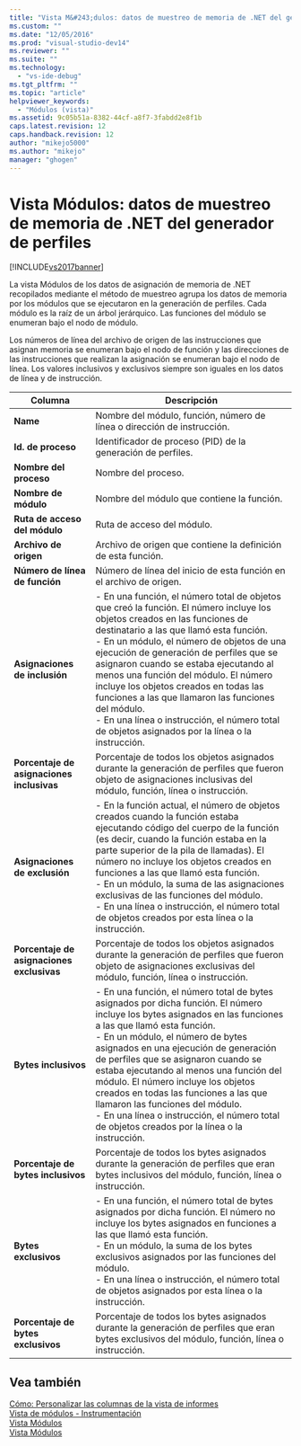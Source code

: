 ```yaml
---
title: "Vista M&#243;dulos: datos de muestreo de memoria de .NET del generador de perfiles | Microsoft Docs"
ms.custom: ""
ms.date: "12/05/2016"
ms.prod: "visual-studio-dev14"
ms.reviewer: ""
ms.suite: ""
ms.technology: 
  - "vs-ide-debug"
ms.tgt_pltfrm: ""
ms.topic: "article"
helpviewer_keywords: 
  - "Módulos (vista)"
ms.assetid: 9c05b51a-8382-44cf-a8f7-3fabdd2e8f1b
caps.latest.revision: 12
caps.handback.revision: 12
author: "mikejo5000"
ms.author: "mikejo"
manager: "ghogen"
---
```

# Vista M&#243;dulos: datos de muestreo de memoria de .NET del generador de perfiles
[!INCLUDE[vs2017banner](../code-quality/includes/vs2017banner.md)]

La vista Módulos de los datos de asignación de memoria de .NET recopilados mediante el método de muestreo agrupa los datos de memoria por los módulos que se ejecutaron en la generación de perfiles.  Cada módulo es la raíz de un árbol jerárquico.  Las funciones del módulo se enumeran bajo el nodo de módulo.  
  
 Los números de línea del archivo de origen de las instrucciones que asignan memoria se enumeran bajo el nodo de función y las direcciones de las instrucciones que realizan la asignación se enumeran bajo el nodo de línea.  Los valores inclusivos y exclusivos siempre son iguales en los datos de línea y de instrucción.  
  
|Columna|Descripción|  
|-------------|-----------------|  
|**Name**|Nombre del módulo, función, número de línea o dirección de instrucción.|  
|**Id. de proceso**|Identificador de proceso \(PID\) de la generación de perfiles.|  
|**Nombre del proceso**|Nombre del proceso.|  
|**Nombre de módulo**|Nombre del módulo que contiene la función.|  
|**Ruta de acceso del módulo**|Ruta de acceso del módulo.|  
|**Archivo de origen**|Archivo de origen que contiene la definición de esta función.|  
|**Número de línea de función**|Número de línea del inicio de esta función en el archivo de origen.|  
|**Asignaciones de inclusión**|-   En una función, el número total de objetos que creó la función.  El número incluye los objetos creados en las funciones de destinatario a las que llamó esta función.<br />-   En un módulo, el número de objetos de una ejecución de generación de perfiles que se asignaron cuando se estaba ejecutando al menos una función del módulo.  El número incluye los objetos creados en todas las funciones a las que llamaron las funciones del módulo.<br />-   En una línea o instrucción, el número total de objetos asignados por la línea o la instrucción.|  
|**Porcentaje de asignaciones inclusivas**|Porcentaje de todos los objetos asignados durante la generación de perfiles que fueron objeto de asignaciones inclusivas del módulo, función, línea o instrucción.|  
|**Asignaciones de exclusión**|-   En la función actual, el número de objetos creados cuando la función estaba ejecutando código del cuerpo de la función \(es decir, cuando la función estaba en la parte superior de la pila de llamadas\).  El número no incluye los objetos creados en funciones a las que llamó esta función.<br />-   En un módulo, la suma de las asignaciones exclusivas de las funciones del módulo.<br />-   En una línea o instrucción, el número total de objetos creados por esta línea o la instrucción.|  
|**Porcentaje de asignaciones exclusivas**|Porcentaje de todos los objetos asignados durante la generación de perfiles que fueron objeto de asignaciones exclusivas del módulo, función, línea o instrucción.|  
|**Bytes inclusivos**|-   En una función, el número total de bytes asignados por dicha función.  El número incluye los bytes asignados en las funciones a las que llamó esta función.<br />-   En un módulo, el número de bytes asignados en una ejecución de generación de perfiles que se asignaron cuando se estaba ejecutando al menos una función del módulo.  El número incluye los objetos creados en todas las funciones a las que llamaron las funciones del módulo.<br />-   En una línea o instrucción, el número total de objetos creados por la línea o la instrucción.|  
|**Porcentaje de bytes inclusivos**|Porcentaje de todos los bytes asignados durante la generación de perfiles que eran bytes inclusivos del módulo, función, línea o instrucción.|  
|**Bytes exclusivos**|-   En una función, el número total de bytes asignados por dicha función.  El número no incluye los bytes asignados en funciones a las que llamó esta función.<br />-   En un módulo, la suma de los bytes exclusivos asignados por las funciones del módulo.<br />-   En una línea o instrucción, el número total de objetos asignados por esta línea o la instrucción.|  
|**Porcentaje de bytes exclusivos**|Porcentaje de todos los bytes asignados durante la generación de perfiles que eran bytes exclusivos del módulo, función, línea o instrucción.|  
  
## Vea también  
 [Cómo: Personalizar las columnas de la vista de informes](../profiling/how-to-customize-report-view-columns.md)   
 [Vista de módulos \- Instrumentación](../profiling/modules-view-dotnet-memory-instrumentation-data.md)   
 [Vista Módulos](../profiling/modules-view-sampling-data.md)   
 [Vista Módulos](../profiling/modules-view-instrumentation-data.md)